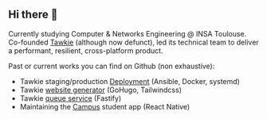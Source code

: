 ## Hi there 👋

Currently studying Computer & Networks Engineering @ INSA Toulouse. Co-founded
[Tawkie][tawkie] (although now defunct), led its technical team to deliver a
performant, resilient, cross-platform product.

Past or current works you can find on Github (non exhaustive):

- Tawkie staging/production [Deployment][tawkie-ansible-deploy] (Ansible, Docker, systemd)
- Tawkie [website generator][tawkiefr-website] (GoHugo, Tailwindcss)
- Tawkie [queue service][tawkie-matrix-signup] (Fastify)
- Maintaining the [Campus][campus] student app (React Native)

[tawkie]: https://www.tawkie.fr/
[tawkie-ansible-deploy]: https://github.com/Tawkie/tawkie-ansible-deploy
[tawkiefr-website]: https://github.com/Tawkie/tawkiefr-website
[tawkie-matrix-signup]: https://github.com/Tawkie/tawkie-matrix-signup
[campus]: https://github.com/ClubInfoInsaT/application-amicale

<!--
**ignyx/ignyx** is a ✨ _special_ ✨ repository because its `README.md` (this file) appears on your GitHub profile.

Here are some ideas to get you started:

- 🔭 I’m currently working on ...
- 🌱 I’m currently learning ...
- 👯 I’m looking to collaborate on ...
- 🤔 I’m looking for help with ...
- 💬 Ask me about ...
- 📫 How to reach me: ...
- 😄 Pronouns: ...
- ⚡ Fun fact: ...
-->

